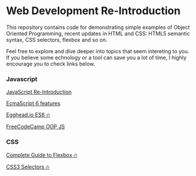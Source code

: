 # Web Development Re-Introduction

This repository contains code for demonstrating simple examples of Object Oriented Programming, recent updates in HTML and CSS: HTML5 semantic syntax, CSS selectors, flexbox and so on.

Feel free to explore and dive deeper into topics that seem intereting to you. If you believe some echnology or a tool can save you a lot of time, I highly encourage you to check links below.

### Javascript

[JavaScript Re-Introduction](https://developer.mozilla.org/en-US/docs/Web/JavaScript/A_re-introduction_to_JavaScript)

[EcmaScript 6 features](http://es6-features.org/)

[Egghead.io ES6 :fire:](https://egghead.io/courses/learn-es6-ecmascript-2015)

[FreeCodeCamp OOP JS](https://www.freecodecamp.org/challenges/declare-javascript-objects-as-variables)

### CSS

[Complete Guide to Flexbox :fire:](https://css-tricks.com/snippets/css/a-guide-to-flexbox/)

[CSS3 Selectors :fire:](http://flukeout.github.io/)